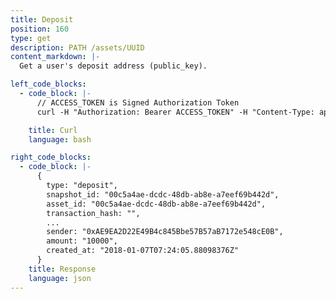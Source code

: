 ```yaml
---
title: Deposit
position: 160
type: get
description: PATH /assets/UUID
content_markdown: |-
  Get a user's deposit address (public_key).

left_code_blocks:
  - code_block: |-
      // ACCESS_TOKEN is Signed Authorization Token
      curl -H "Authorization: Bearer ACCESS_TOKEN" -H "Content-Type: application/json" https://api.mixin.one/assets/c6d0c728-2624-429b-8e0d-d9d19b6592fa

    title: Curl
    language: bash

right_code_blocks:
  - code_block: |-
      {
        type: "deposit",
        snapshot_id: "00c5a4ae-dcdc-48db-ab8e-a7eef69b442d",
        asset_id: "00c5a4ae-dcdc-48db-ab8e-a7eef69b442d",
        transaction_hash: "",
        ...
        sender: "0xAE9EA2D22E49B4c845Bbe57B57aB7172e548cE0B",
        amount: "10000",
        created_at: "2018-01-07T07:24:05.88098376Z"
      }
    title: Response
    language: json
---
```

